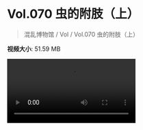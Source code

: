 # Vol.070 虫的附肢（上）

> 混乱博物馆 / Vol / Vol.070 虫的附肢（上）

**视频大小**: 51.59 MB

<div class="video"><video src="https://file.hsyhx.top/archive/混乱博物馆/Vol/070.mp4" controls preload>🤔 您的浏览器不支持 video 标签</video></div>